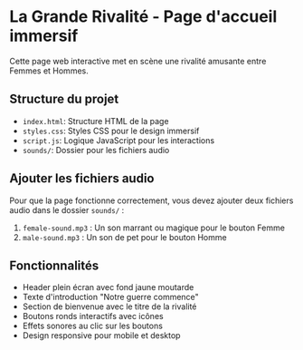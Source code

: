 # La Grande Rivalité - Page d'accueil immersif

Cette page web interactive met en scène une rivalité amusante entre Femmes et Hommes.

## Structure du projet

- `index.html`: Structure HTML de la page
- `styles.css`: Styles CSS pour le design immersif
- `script.js`: Logique JavaScript pour les interactions
- `sounds/`: Dossier pour les fichiers audio

## Ajouter les fichiers audio

Pour que la page fonctionne correctement, vous devez ajouter deux fichiers audio dans le dossier `sounds/` :

1. `female-sound.mp3` : Un son marrant ou magique pour le bouton Femme
2. `male-sound.mp3` : Un son de pet pour le bouton Homme

## Fonctionnalités

- Header plein écran avec fond jaune moutarde
- Texte d'introduction "Notre guerre commence"
- Section de bienvenue avec le titre de la rivalité
- Boutons ronds interactifs avec icônes
- Effets sonores au clic sur les boutons
- Design responsive pour mobile et desktop
